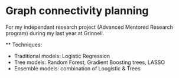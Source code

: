 Graph connectivity planning 
======

For my independant research project (Advanced Mentored Research program) during my last year at Grinnell.

** Techniques:
  - Traditional models: Logistic Regression
  - Tree models: Random Forest, Gradient Boosting trees, LASSO
  - Ensemble models: combination of Loogistic & Trees
